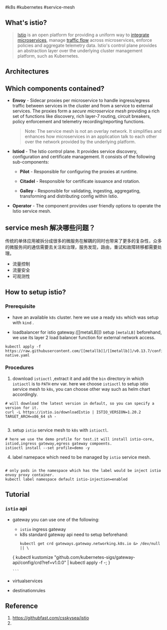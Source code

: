 #k8s #kubernetes #service-mesh

## What's istio?

> [Istio](https://istio.io/latest/docs/concepts/what-is-istio/) is an open platform for providing a uniform way to [integrate microservices](https://istio.io/latest/docs/examples/microservices-istio/), manage [traffic flow](https://istio.io/latest/docs/concepts/traffic-management/) across microservices, enforce policies and aggregate telemetry data. Istio's control plane provides an abstraction layer over the underlying cluster management platform, such as Kubernetes.

## Architectures

## Which components contained?

- **Envoy** - Sidecar proxies per microservice to handle ingress/egress traffic between services in the cluster and from a service to external services. The proxies form a _secure microservice mesh_ providing a rich set of functions like discovery, rich layer-7 routing, circuit breakers, policy enforcement and telemetry recording/reporting functions.
    
    > Note: The service mesh is not an overlay network. It simplifies and enhances how microservices in an application talk to each other over the network provided by the underlying platform.
    
- **Istiod** - The Istio control plane. It provides service discovery, configuration and certificate management. It consists of the following sub-components:
    
    - **Pilot** - Responsible for configuring the proxies at runtime.
        
    - **Citadel** - Responsible for certificate issuance and rotation.
        
    - **Galley** - Responsible for validating, ingesting, aggregating, transforming and distributing config within Istio.
        
- **Operator** - The component provides user friendly options to operate the Istio service mesh.

##  service mesh 解决哪些问题？

传统的单体应用被拆分成很多的微服务在解耦的同时也带来了更多的复杂性，众多的微服务间的通信需要去关注和治理，服务发现，路由，重试和故障转移都需要处理。

- 流量控制
- 流量安全
- 可观测性

## How to setup istio?

### Prerequisite

- have an available  `k8s` cluster. 
     here we use a ready `k8s` which was setup with `kind` .

- loadbalancer for istio gateway.([[metalLB]])
     setup `[metalLB]` beforehand, we use its layer 2 load balancer function for external network access.
```shell
kubectl apply -f https://raw.githubusercontent.com/[[metallb]]/[[metallb]]/v0.13.7/config/manifests/[[metallb]]-native.yaml
```


### Procedures 

1. download `istioctl` ,extract it and add the `bin` directory in which `istioctl` is  to `PATH` env var.
here we choose `istioctl` to setup istio service mesh to `k8s`, you can choose other way such as helm chart accordingly.
```shell
# will download the latest version in default, so you can specify a version for it.
curl -L https://istio.io/downloadIstio | ISTIO_VERSION=1.20.2 TARGET_ARCH=x86_64 sh -


```
3. setup `istio` service mesh to `k8s` with `istioctl`.
```shell
# here we use the demo profile for test.it will install istio-core, istiod,ingress gateway,egress gateway compoents.
istioctl install --set profile=demo -y
```
4. label namepace which need to be managed  by `istio` service mesh.
```shell

# only pods in the namespace which has the label would be inject istio envoy proxy container.
kubectl label namespace default istio-injection=enabled
```




## Tutorial

### `istio` api 

- gateway
	you can use one of the following:
	- `istio` ingress gateway
	- k8s standard gateway api 
	    need to setup beforehand:
	    ```shell
	   kubectl get crd gateways.gateway.networking.k8s.io &> /dev/null || \
  { kubectl kustomize "github.com/kubernetes-sigs/gateway-api/config/crd?ref=v1.0.0" | kubectl apply -f -; }

      ```
- virtualservices
- destinationrules
##  Reference

1. https://githubfast.com/csskysea/istio
2. 